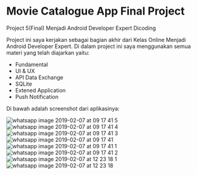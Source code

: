 # Movie Catalogue App Final Project
Project 5(Final) Menjadi Android Developer Expert Dicoding

Project ini saya kerjakan sebagai bagian akhir dari Kelas Online Menjadi Android Developer Expert. Di dalam project ini saya menggunakan semua materi yang telah diajarkan yaitu:

- Fundamental
- UI & UX
- API Data Exchange
- SQLite
- Extened Application
- Push Notification

Di bawah adalah screenshot dari aplikasinya:

![whatsapp image 2019-02-07 at 09 17 41 5](https://user-images.githubusercontent.com/41745176/52392005-a74f4680-2ad2-11e9-9e42-5f7ab98b4a2a.jpeg) ![whatsapp image 2019-02-07 at 09 17 41 4](https://user-images.githubusercontent.com/41745176/52392010-a9b1a080-2ad2-11e9-9515-e91d2cb73ccc.jpeg) ![whatsapp image 2019-02-07 at 09 17 41 3](https://user-images.githubusercontent.com/41745176/52392013-acac9100-2ad2-11e9-9d35-88fd4dbcddd6.jpeg) ![whatsapp image 2019-02-07 at 09 17 41](https://user-images.githubusercontent.com/41745176/52392014-adddbe00-2ad2-11e9-8f88-bfeab3bdd641.jpeg) ![whatsapp image 2019-02-07 at 09 17 41 1](https://user-images.githubusercontent.com/41745176/52392018-b0d8ae80-2ad2-11e9-8e20-c5bb8c304ec1.jpeg) ![whatsapp image 2019-02-07 at 09 17 41 2](https://user-images.githubusercontent.com/41745176/52392019-b2a27200-2ad2-11e9-8671-cd76e48b6494.jpeg) ![whatsapp image 2019-02-07 at 12 23 18 1](https://user-images.githubusercontent.com/41745176/52392231-7ae7fa00-2ad3-11e9-874e-f532a1188be4.jpeg) ![whatsapp image 2019-02-07 at 12 23 18](https://user-images.githubusercontent.com/41745176/52392233-7c192700-2ad3-11e9-8ab9-89a7c78d2e46.jpeg)
